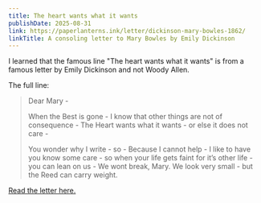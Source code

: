 ```yaml
---
title: The heart wants what it wants
publishDate: 2025-08-31
link: https://paperlanterns.ink/letter/dickinson-mary-bowles-1862/
linkTitle: A consoling letter to Mary Bowles by Emily Dickinson
---
```

I learned that the famous line "The heart wants what it wants" is from a famous letter by Emily Dickinson and not Woody Allen.

The full line:

> Dear Mary -
> 
> When the Best is gone - I know that other things are not of consequence - The Heart wants what it wants - or else it does not care -
> 
> You wonder why I write - so - Because I cannot help - I like to have you know some care - so when your life gets faint for it’s other life - you can lean on us - We wont break, Mary. We look very small - but the Reed can carry weight.

[Read the letter here.](https://paperlanterns.ink/letter/dickinson-mary-bowles-1862/)